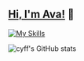 ## [Hi, I'm Ava!](https://avafe.me) 🤗

[![My Skills](https://skillicons.dev/icons?i=robloxstudio,vscode,git,blender,figma,html,css)](https://skillicons.dev)

![cyff's GitHub stats](https://github-readme-stats.vercel.app/api?username=imavafe&count_private=true&show_icons=true&theme=jolly)
